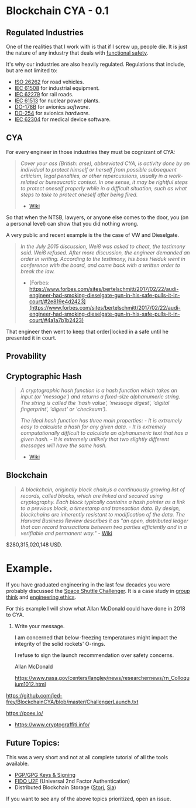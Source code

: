 # Blockchain CYA - 0.1

## Regulated Industries

One of the realities that I work with is that if I screw up, people die. It is just the nature of any industry that deals with [functional safety](https://en.wikipedia.org/wiki/Functional_safety).

It's why our industries are also heavily regulated. Regulations that include, but are not limited to:

- [ISO 26262](https://en.wikipedia.org/wiki/ISO_26262) for road vehicles.
- [IEC 61508](https://en.wikipedia.org/wiki/IEC_61508) for industrial equipment.
- [IEC 62279](https://en.wikipedia.org/wiki/IEC_61508#Rail_software) for rail roads.
- [IEC 61513](https://en.wikipedia.org/wiki/IEC_61508#Nuclear_power_plants) for nuclear power plants.
- [DO-178B](https://en.wikipedia.org/wiki/DO-178B) for avionics *software*.
- [DO-254](https://en.wikipedia.org/wiki/DO-254) for avionics *hardware*.
- [IEC 62304](https://en.wikipedia.org/wiki/IEC_62304) for medical device software.

## CYA

For every engineer in those industries they must be cognizant of CYA:

> *Cover your ass (British: arse), abbreviated CYA, is activity done by an individual to protect himself or herself from possible subsequent criticism, legal penalties, or other repercussions, usually in a work-related or bureaucratic context. In one sense, it may be rightful steps to protect oneself properly while in a difficult situation, such as what steps to take to protect oneself after being fired.* 
> - [Wiki](https://en.wikipedia.org/wiki/Cover_your_ass)

So that when the NTSB, lawyers, or anyone else comes to the door, you (on a personal level) can show that you did nothing wrong.

A very public and recent example is the the case of VW and Dieselgate.

>  *In the July 2015 discussion, Weiß was asked to cheat, the testimony said. Weiß refused. After more discussion, the engineer demanded an order in writing. According to the testimony, his boss Heiduk went in conference with the board, and came back with a written order to break the law.*
> - [Forbes: https://www.forbes.com/sites/bertelschmitt/2017/02/22/audi-engineer-had-smoking-dieselgate-gun-in-his-safe-pulls-it-in-court/#2e819e4d2423](https://www.forbes.com/sites/bertelschmitt/2017/02/22/audi-engineer-had-smoking-dieselgate-gun-in-his-safe-pulls-it-in-court/#4a1a7b1b2423)

That engineer then went to keep that order[locked in a safe until he presented it in court.

## Provability


## Cryptographic Hash

> *A cryptographic hash function is a hash function which takes an input (or 'message') and returns a fixed-size alphanumeric string. The string is called the 'hash value', 'message digest', 'digital fingerprint', 'digest' or 'checksum').*
> 
> *The ideal hash function has three main properties:*
> *- It is extremely easy to calculate a hash for any given data.*
> *- It is extremely computationally difficult to calculate an alphanumeric text that has a given hash.*
>  *- It is extremely unlikely that two slightly different messages will have the same hash.*
> - [Wiki](https://simple.wikipedia.org/wiki/Cryptographic_hash_function)


## Blockchain

> *A blockchain, originally block chain,is a continuously growing list of records, called blocks, which are linked and secured using cryptography. Each block typically contains a hash pointer as a link to a previous block, a timestamp and transaction data. By design, blockchains are inherently resistant to modification of the data. The Harvard Business Review describes it as "an open, distributed ledger that can record transactions between two parties efficiently and in a verifiable and permanent way."* - [Wiki](https://en.wikipedia.org/wiki/Blockchain)


 $280,315,020,148 USD.

# Example.

If you have graduated engineering in the last few decades you were probably discussed the [Space Shuttle Challenger](https://en.wikipedia.org/wiki/Space_Shuttle_Challenger_disaster). It is a case study in [group think](https://en.wikipedia.org/wiki/Groupthink) and [engineering ethics](https://en.wikipedia.org/wiki/Engineering_ethics).

For this example I will show what Allan McDonald could have done in 2018 to CYA.

1. Write your message.

	I am concerned that below-freezing temperatures might impact the integrity of the solid rockets' O-rings. 

	I refuse to sign the launch recommendation over safety concerns.

	Allan McDonald

	https://www.nasa.gov/centers/langley/news/researchernews/rn_Colloquium1012.html

https://github.com/jed-frey/BlockchainCYA/blob/master/ChallengerLaunch.txt


https://poex.io/
- https://www.cryptograffiti.info/

## Future Topics:

This was a very short and not at all complete tutorial of all the tools available.

- [PGP/GPG Keys & Signing](https://en.wikipedia.org/wiki/Pretty_Good_Privacy)
- [FIDO U2F](https://en.wikipedia.org/wiki/Universal_2nd_Factor) (Universal 2nd Factor Authentication)
- Distributed Blockchain Storage ([Storj](https://storj.io/), [Sia](https://sia.tech/))

If you want to see any of the above topics prioritized, open an issue.